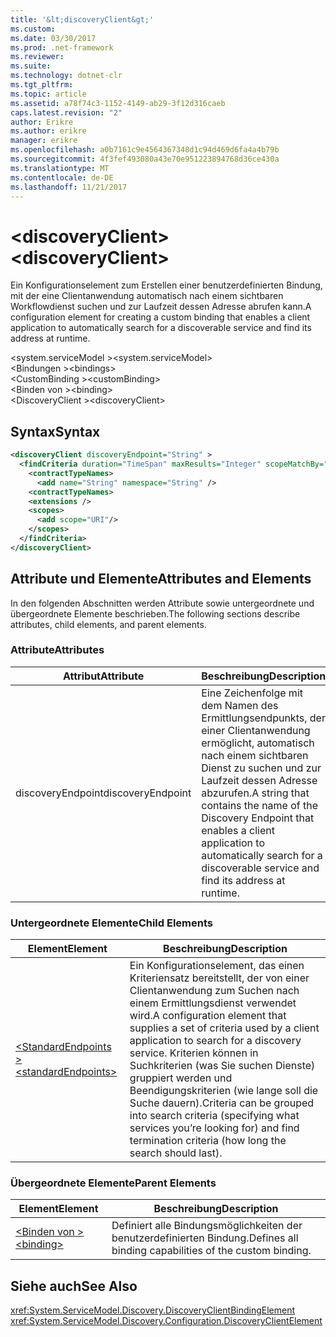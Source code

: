 ```yaml
---
title: '&lt;discoveryClient&gt;'
ms.custom: 
ms.date: 03/30/2017
ms.prod: .net-framework
ms.reviewer: 
ms.suite: 
ms.technology: dotnet-clr
ms.tgt_pltfrm: 
ms.topic: article
ms.assetid: a78f74c3-1152-4149-ab29-3f12d316caeb
caps.latest.revision: "2"
author: Erikre
ms.author: erikre
manager: erikre
ms.openlocfilehash: a0b7161c9e4564367348d1c94d469d6fa4a4b79b
ms.sourcegitcommit: 4f3fef493080a43e70e951223894768d36ce430a
ms.translationtype: MT
ms.contentlocale: de-DE
ms.lasthandoff: 11/21/2017
---
```

# <a name="ltdiscoveryclientgt"></a><span data-ttu-id="fc0ee-102">&lt;discoveryClient&gt;</span><span class="sxs-lookup"><span data-stu-id="fc0ee-102">&lt;discoveryClient&gt;</span></span>
<span data-ttu-id="fc0ee-103">Ein Konfigurationselement zum Erstellen einer benutzerdefinierten Bindung, mit der eine Clientanwendung automatisch nach einem sichtbaren Workflowdienst suchen und zur Laufzeit dessen Adresse abrufen kann.</span><span class="sxs-lookup"><span data-stu-id="fc0ee-103">A configuration element for creating a custom binding that enables a client application to automatically search for a discoverable service and find its address at runtime.</span></span>  
  
<span data-ttu-id="fc0ee-104">\<system.serviceModel ></span><span class="sxs-lookup"><span data-stu-id="fc0ee-104">\<system.serviceModel></span></span>  
<span data-ttu-id="fc0ee-105">\<Bindungen ></span><span class="sxs-lookup"><span data-stu-id="fc0ee-105">\<bindings></span></span>  
<span data-ttu-id="fc0ee-106">\<CustomBinding ></span><span class="sxs-lookup"><span data-stu-id="fc0ee-106">\<customBinding></span></span>  
<span data-ttu-id="fc0ee-107">\<Binden von ></span><span class="sxs-lookup"><span data-stu-id="fc0ee-107">\<binding></span></span>  
<span data-ttu-id="fc0ee-108">\<DiscoveryClient ></span><span class="sxs-lookup"><span data-stu-id="fc0ee-108">\<discoveryClient></span></span>  
  
## <a name="syntax"></a><span data-ttu-id="fc0ee-109">Syntax</span><span class="sxs-lookup"><span data-stu-id="fc0ee-109">Syntax</span></span>  
  
```xml  
<discoveryClient discoveryEndpoint="String" >
  <findCriteria duration="TimeSpan" maxResults="Integer" scopeMatchBy="Uri">
    <contractTypeNames>
      <add name="String" namespace="String" />
    <contractTypeNames>
    <extensions />
    <scopes>
      <add scope="URI"/>
    </scopes>
  </findCriteria>
</discoveryClient>  
```  
  
## <a name="attributes-and-elements"></a><span data-ttu-id="fc0ee-110">Attribute und Elemente</span><span class="sxs-lookup"><span data-stu-id="fc0ee-110">Attributes and Elements</span></span>  
 <span data-ttu-id="fc0ee-111">In den folgenden Abschnitten werden Attribute sowie untergeordnete und übergeordnete Elemente beschrieben.</span><span class="sxs-lookup"><span data-stu-id="fc0ee-111">The following sections describe attributes, child elements, and parent elements.</span></span>  
  
### <a name="attributes"></a><span data-ttu-id="fc0ee-112">Attribute</span><span class="sxs-lookup"><span data-stu-id="fc0ee-112">Attributes</span></span>  
  
|<span data-ttu-id="fc0ee-113">Attribut</span><span class="sxs-lookup"><span data-stu-id="fc0ee-113">Attribute</span></span>|<span data-ttu-id="fc0ee-114">Beschreibung</span><span class="sxs-lookup"><span data-stu-id="fc0ee-114">Description</span></span>|  
|---------------|-----------------|  
|<span data-ttu-id="fc0ee-115">discoveryEndpoint</span><span class="sxs-lookup"><span data-stu-id="fc0ee-115">discoveryEndpoint</span></span>|<span data-ttu-id="fc0ee-116">Eine Zeichenfolge mit dem Namen des Ermittlungsendpunkts, der einer Clientanwendung ermöglicht, automatisch nach einem sichtbaren Dienst zu suchen und zur Laufzeit dessen Adresse abzurufen.</span><span class="sxs-lookup"><span data-stu-id="fc0ee-116">A string that contains the name of the Discovery Endpoint that enables a client application to automatically search for a discoverable service and find its address at runtime.</span></span>|  
  
### <a name="child-elements"></a><span data-ttu-id="fc0ee-117">Untergeordnete Elemente</span><span class="sxs-lookup"><span data-stu-id="fc0ee-117">Child Elements</span></span>  
  
|<span data-ttu-id="fc0ee-118">Element</span><span class="sxs-lookup"><span data-stu-id="fc0ee-118">Element</span></span>|<span data-ttu-id="fc0ee-119">Beschreibung</span><span class="sxs-lookup"><span data-stu-id="fc0ee-119">Description</span></span>|  
|-------------|-----------------|  
|[<span data-ttu-id="fc0ee-120">\<StandardEndpoints ></span><span class="sxs-lookup"><span data-stu-id="fc0ee-120">\<standardEndpoints></span></span>](../../../../../docs/framework/configure-apps/file-schema/wcf/standardendpoints.md)|<span data-ttu-id="fc0ee-121">Ein Konfigurationselement, das einen Kriteriensatz bereitstellt, der von einer Clientanwendung zum Suchen nach einem Ermittlungsdienst verwendet wird.</span><span class="sxs-lookup"><span data-stu-id="fc0ee-121">A configuration element that supplies a set of criteria used by a client application to search for a discovery service.</span></span> <span data-ttu-id="fc0ee-122">Kriterien können in Suchkriterien (was Sie suchen Dienste) gruppiert werden und Beendigungskriterien (wie lange soll die Suche dauern).</span><span class="sxs-lookup"><span data-stu-id="fc0ee-122">Criteria can be grouped into search criteria (specifying what services you’re looking for) and find termination criteria (how long the search should last).</span></span>|  
  
### <a name="parent-elements"></a><span data-ttu-id="fc0ee-123">Übergeordnete Elemente</span><span class="sxs-lookup"><span data-stu-id="fc0ee-123">Parent Elements</span></span>  
  
|<span data-ttu-id="fc0ee-124">Element</span><span class="sxs-lookup"><span data-stu-id="fc0ee-124">Element</span></span>|<span data-ttu-id="fc0ee-125">Beschreibung</span><span class="sxs-lookup"><span data-stu-id="fc0ee-125">Description</span></span>|  
|-------------|-----------------|  
|[<span data-ttu-id="fc0ee-126">\<Binden von ></span><span class="sxs-lookup"><span data-stu-id="fc0ee-126">\<binding></span></span>](../../../../../docs/framework/misc/binding.md)|<span data-ttu-id="fc0ee-127">Definiert alle Bindungsmöglichkeiten der benutzerdefinierten Bindung.</span><span class="sxs-lookup"><span data-stu-id="fc0ee-127">Defines all binding capabilities of the custom binding.</span></span>|  
  
## <a name="see-also"></a><span data-ttu-id="fc0ee-128">Siehe auch</span><span class="sxs-lookup"><span data-stu-id="fc0ee-128">See Also</span></span>  
 <xref:System.ServiceModel.Discovery.DiscoveryClientBindingElement>  
 <xref:System.ServiceModel.Discovery.Configuration.DiscoveryClientElement>
